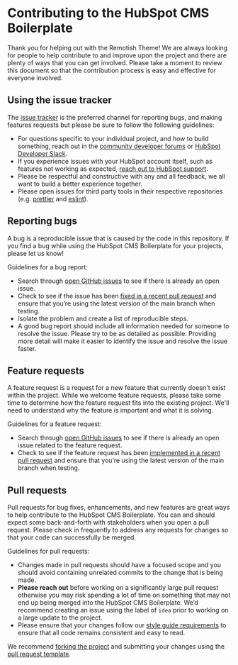 # Contributing to the HubSpot CMS Boilerplate

Thank you for helping out with the Remotish Theme! We are always looking for people to help contribute to and improve upon the project and there are plenty of ways that you can get involved. Please take a moment to review this document so that the contribution process is easy and effective for everyone involved.

## Using the issue tracker

The [issue tracker](https://github.com/HubSpot/cms-theme-boilerplate/issues) is the preferred channel for reporting bugs, and making features requests but please be sure to follow the following guidelines:
* For questions specific to your individual project, and how to build something, reach out in the [community developer forums](https://community.hubspot.com/t5/HubSpot-Developers/ct-p/developers) or [HubSpot Developer Slack](https://designers.hubspot.com/slack).
* If you experience issues with your HubSpot account itself, such as features not working as expected, [reach out to HubSpot support](https://help.hubspot.com).
* Please be respectful and constructive with any and all feedback, we all want to build a better experience together.
* Please open issues for third party tools in their respective repositories (e.g. [prettier](https://github.com/prettier/prettier) and [eslint](https://github.com/eslint/eslint)).

## Reporting bugs

A bug is a reproducible issue that is caused by the code in this repository. If you find a bug while using the HubSpot CMS Boilerplate for your projects, please let us know!

Guidelines for a bug report:

* Search through [open GitHub issues](https://github.com/HubSpot/cms-theme-boilerplate/issues) to see if there is already an open issue.
* Check to see if the issue has been [fixed in a recent pull request](https://github.com/HubSpot/cms-theme-boilerplate/pulls?q=is%3Apr+is%3Aclosed) and ensure that you’re using the latest version of the main branch when testing.
* Isolate the problem and create a list of reproducible steps.
* A good bug report should include all information needed for someone to resolve the issue. Please try to be as detailed as possible. Providing more detail will make it easier to identify the issue and resolve the issue faster.

## Feature requests

A feature request is a request for a new feature that currently doesn't exist within the project. While we welcome feature requests, please take some time to determine how the feature request fits into the existing project. We'll need to understand why the feature is important and what it is solving.

Guidelines for a feature request:

* Search through [open GitHub issues](https://github.com/HubSpot/cms-theme-boilerplate/issues) to see if there is already an open issue related to the feature request.
* Check to see if the feature request has been [implemented in a recent pull request](https://github.com/HubSpot/cms-theme-boilerplate/pulls?q=is%3Apr+is%3Aclosed) and ensure that you’re using the latest version of the main branch when testing.

## Pull requests

Pull requests for bug fixes, enhancements, and new features are great ways to help contribute to the HubSpot CMS Boilerplate. You can and should expect some back-and-forth with stakeholders when you open a pull request. Please check in frequently to address any requests for changes so that your code can successfully be merged.

Guidelines for pull requests:

* Changes made in pull requests should have a focused scope and you should avoid containing unrelated commits to the change that is being made.
* **Please reach out** before working on a significantly large pull request otherwise you may risk spending a lot of time on something that may not end up being merged into the HubSpot CMS Boilerplate. We’d recommend creating an issue using the label of `idea` prior to working on a large update to the project.
* Please ensure that your changes follow our [style guide requirements](https://github.com/HubSpot/cms-theme-boilerplate/blob/main/STYLEGUIDE.md) to ensure that all code remains consistent and easy to read.

We recommend [forking the project](https://help.github.com/en/enterprise/2.16/user/github/collaborating-with-issues-and-pull-requests/creating-a-pull-request-from-a-fork) and submitting your changes using the [pull request template](https://github.com/HubSpot/cms-theme-boilerplate/tree/main/.github/PULL_REQUEST_TEMPLATE).
